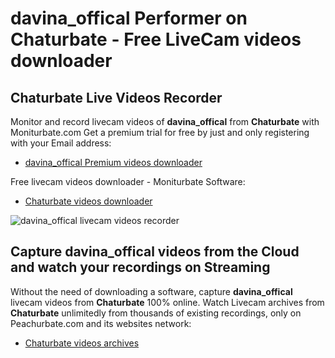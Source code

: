 # davina_offical Performer on Chaturbate - Free LiveCam videos downloader

## Chaturbate Live Videos Recorder

Monitor and record livecam videos of **davina_offical** from **Chaturbate** with Moniturbate.com
Get a premium trial for free by just and only registering with your Email address:
* [davina_offical Premium videos downloader](https://moniturbate.com/request-demo-licence-key.html)

Free livecam videos downloader - Moniturbate Software:
* [Chaturbate videos downloader](https://moniturbate.com/moniturbate-download-software.html)

![davina_offical livecam videos recorder](https://peachurnet.com/templates/moniturbate-software.png)


## Capture davina_offical videos from the Cloud and watch your recordings on Streaming

Without the need of downloading a software, capture **davina_offical** livecam videos from **Chaturbate** 100% online.
Watch Livecam archives from **Chaturbate** unlimitedly from thousands of existing recordings, only on Peachurbate.com and its websites network:
* [Chaturbate videos archives](https://peachurnet.com/)